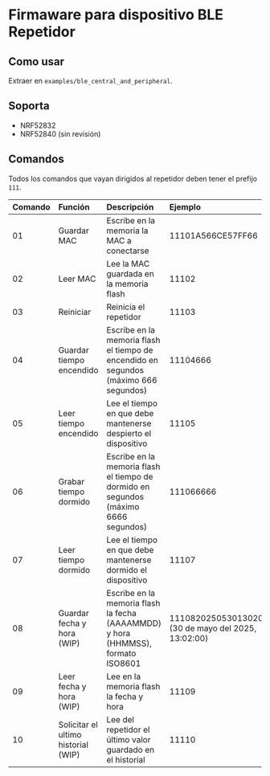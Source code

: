 # Firmaware para dispositivo BLE Repetidor

## Como usar
Extraer en `examples/ble_central_and_peripheral`.

## Soporta
- NRF52832
- NRF52840 (sin revisión)

## Comandos

Todos los comandos que vayan dirigidos al repetidor deben tener el prefijo `111`.

| Comando | Función                             | Descripción                                                                          | Ejemplo                                                  |
| :------ | :---------------------------------- | :----------------------------------------------------------------------------------- | :------------------------------------------------------- |
| 01      | Guardar MAC                         | Escribe en la memoria la MAC a conectarse                                            | 11101A566CE57FF66                                        |
| 02      | Leer MAC                            | Lee la MAC guardada en la memoria flash                                              | 11102                                                    |
| 03      | Reiniciar                           | Reinicia el repetidor                                                                | 11103                                                    |
| 04      | Guardar tiempo encendido            | Escribe en la memoria flash el tiempo de encendido en segundos (máximo 666 segundos) | 11104666                                                 |
| 05      | Leer tiempo encendido               | Lee el tiempo en que debe mantenerse despierto el dispositivo                        | 11105                                                    |
| 06      | Grabar tiempo dormido               | Escribe en la memoria flash el tiempo de dormido en segundos (máximo 6666 segundos)  | 111066666                                                |
| 07      | Leer tiempo dormido                 | Lee el tiempo en que debe mantenerse dormido el dispositivo                          | 11107                                                    |
| 08      | Guardar fecha y hora (WIP)          | Escribe en la memoria flash la fecha (AAAAMMDD) y hora (HHMMSS), formato ISO8601     | 1110820250530130200 <br> (30 de mayo del 2025, 13:02:00) |
| 09      | Leer fecha y hora (WIP)             | Lee en la memoria flash la fecha y hora                                              | 11109                                                    |
| 10      | Solicitar el ultimo historial (WIP) | Lee del repetidor el último valor guardado en el historial                           | 11110                                                    |